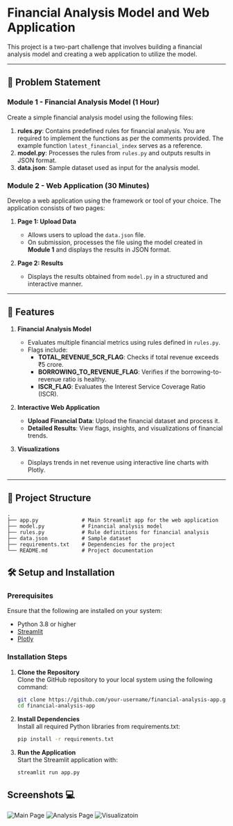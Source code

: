 # Financial Analysis Model and Web Application

This project is a two-part challenge that involves building a financial analysis model and creating a web application to utilize the model.

---

## 📖 Problem Statement

### **Module 1 - Financial Analysis Model (1 Hour)**

Create a simple financial analysis model using the following files:

1. **rules.py**: Contains predefined rules for financial analysis. You are required to implement the functions as per the comments provided. The example function `latest_financial_index` serves as a reference.
2. **model.py**: Processes the rules from `rules.py` and outputs results in JSON format.
3. **data.json**: Sample dataset used as input for the analysis model.

### **Module 2 - Web Application (30 Minutes)**

Develop a web application using the framework or tool of your choice. The application consists of two pages:

1. **Page 1: Upload Data**  
   - Allows users to upload the `data.json` file.  
   - On submission, processes the file using the model created in **Module 1** and displays the results in JSON format.

2. **Page 2: Results**  
   - Displays the results obtained from `model.py` in a structured and interactive manner.

---

## 🚀 Features

1. **Financial Analysis Model**  
   - Evaluates multiple financial metrics using rules defined in `rules.py`.  
   - Flags include:  
     - **TOTAL_REVENUE_5CR_FLAG**: Checks if total revenue exceeds ₹5 crore.  
     - **BORROWING_TO_REVENUE_FLAG**: Verifies if the borrowing-to-revenue ratio is healthy.  
     - **ISCR_FLAG**: Evaluates the Interest Service Coverage Ratio (ISCR).  

2. **Interactive Web Application**  
   - **Upload Financial Data**: Upload the financial dataset and process it.  
   - **Detailed Results**: View flags, insights, and visualizations of financial trends.  

3. **Visualizations**  
   - Displays trends in net revenue using interactive line charts with Plotly.

---

## 📂 Project Structure

```plaintext
.
├── app.py              # Main Streamlit app for the web application
├── model.py            # Financial analysis model
├── rules.py            # Rule definitions for financial analysis
├── data.json           # Sample dataset
├── requirements.txt    # Dependencies for the project
└── README.md           # Project documentation

```
## 🛠️ Setup and Installation

### Prerequisites
Ensure that the following are installed on your system:
- Python 3.8 or higher
- [Streamlit](https://streamlit.io/)
- [Plotly](https://plotly.com/python/)

### Installation Steps

1. **Clone the Repository**  
   Clone the GitHub repository to your local system using the following command:
   ```bash
   git clone https://github.com/your-username/financial-analysis-app.git
   cd financial-analysis-app
2. **Install Dependencies**  
   Install all required Python libraries from requirements.txt: 
   ```bash
   pip install -r requirements.txt
3. **Run the Application**  
   Start the Streamlit application with:
   ```bash
   streamlit run app.py

## Screenshots 💻

 
![Main Page](Home_page.png)
![Analysis Page](analysis.png)
![Visualizatoin](analysis2.png)

